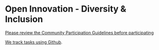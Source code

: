 # Open Innovation - Diversity & Inclusion

[Please review the Community Participation Guidelines before participating](https://www.mozilla.org/en-US/about/governance/policies/participation/)   

[We track tasks using Github](https://app.zenhub.com/workspace/o/mozilla/diversity/boards?repos=77927559).
